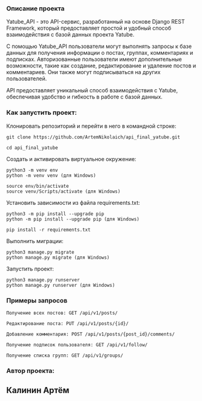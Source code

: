 ### Описание проекта
Yatube_API - это API-сервис, разработанный на основе Django REST Framework, который предоставляет простой и удобный способ взаимодействия с базой данных проекта Yatube.

С помощью Yatube_API пользователи могут выполнять запросы к базе данных для получения информации о постах, группах, комментариях и подписках. Авторизованные пользователи имеют дополнительные возможности, такие как создание, редактирование и удаление постов и комментариев. Они также могут подписываться на других пользователей.

API предоставляет уникальный способ взаимодействия с Yatube, обеспечивая удобство и гибкость в работе с базой данных.

### Как запустить проект:
Клонировать репозиторий и перейти в него в командной строке:

```
git clone https://github.com/ArtemNikolaich/api_final_yatube.git
```

```
cd api_final_yatube
```

Cоздать и активировать виртуальное окружение:

```
python3 -m venv env 
python -m venv venv (для Windows)

```

```
source env/bin/activate
source venv/Scripts/activate (для Windows)
```

Установить зависимости из файла requirements.txt:

```
python3 -m pip install --upgrade pip
python -m pip install --upgrade pip (для Windows)
```

```
pip install -r requirements.txt
```

Выполнить миграции:

```
python3 manage.py migrate
python manage.py migrate (для Windows)
```

Запустить проект:

```
python3 manage.py runserver
python manage.py runserver (для Windows)
```
### Примеры запросов
```
Получение всех постов: GET /api/v1/posts/
```
```
Редактирование поста: PUT /api/v1/posts/{id}/
```
```
Добавление комментария: POST /api/v1/posts/{post_id}/comments/
```
```
Получение подписок пользователя: GET /api/v1/follow/
```
```
Получение списка групп: GET /api/v1/groups/
```
### Автор проекта:
## Калинин Артём